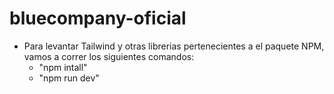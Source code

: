# bluecompany-oficial

 * Para levantar Tailwind y otras librerias pertenecientes a el paquete NPM, vamos a correr los siguientes comandos: 
    * "npm intall"
    * "npm run dev"
